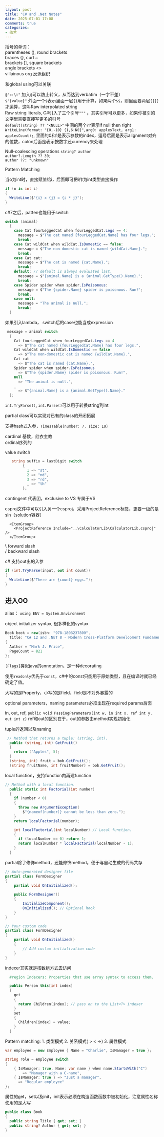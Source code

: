 ```yaml
---
layout: post
title: "C# and .Net Notes"
date: 2025-07-01 17:08
comments: true
categories: 
- 技术
---
```


括号的单词：  
parentheses (), round brackets  
braces {}, curl ~  
brackets [], square brackets  
angle brackets <>  
villainous org 反派组织

<ItemGroup> 和global using可以关联  

`@"c:\t"` 加入`@`可以防止转义，从而达到verbatim（一字不差）  
`$"{value}"` 外面一个`$`表示里面一层`{}`用于计算，如果两个`$$`，则里面要两层`{{}}`才运算，这叫Raw interpolated string  
Raw string literals, C#引入了三个引号`"""` ，其实引号可以更多，如果你被引的文字里需要直接写更多的引号  
`default(string) ?? "<NULL>"` 中间的两个`??`表示if null then right  
`WriteLine(format: "{0,-10} {1,6:N0}",arg0: applesText, arg1: applesCount);`, 里面的0和1是表示参数的index，逗号后面是表示alignment对齐的位数，colon后面是表示按数字还currency来处理  

Null-coalescing operations 
`string? author`  
`author?.Length ?? 30;`  
`author ??: "unknown"`  

Pattern Matching  

当o为int时，直接赋值给i，后面即可把i作为int类型直接操作  
```c#
if (o is int i)
{
  WriteLine($"{i} x {j} = {i * j}");
}
```

c#7之后，patten也能用于switch  
```c#
switch (animal)
  {
    case Cat fourLeggedCat when fourLeggedCat.Legs == 4:
      message = $"The cat named {fourLeggedCat.Name} has four legs.";
      break;
    case Cat wildCat when wildCat.IsDomestic == false:
      message = $"The non-domestic cat is named {wildCat.Name}.";
      break;
    case Cat cat:
      message = $"The cat is named {cat.Name}.";
      break;
    default: // default is always evaluated last.
      message = $"{animal.Name} is a {animal.GetType().Name}.";
      break;
    case Spider spider when spider.IsPoisonous:
      message = $"The {spider.Name} spider is poisonous. Run!";
      break;
    case null:
      message = "The animal is null.";
      break;
  }
```

如果引入lambda， switch后的case也能当成expression  
```c#
 message = animal switch
  {
    Cat fourLeggedCat when fourLeggedCat.Legs == 4
      => $"The cat named {fourLeggedCat.Name} has four legs.",
    Cat wildCat when wildCat.IsDomestic == false
      => $"The non-domestic cat is named {wildCat.Name}.",
    Cat cat
      => $"The cat is named {cat.Name}.",
    Spider spider when spider.IsPoisonous
      => $"The {spider.Name} spider is poisonous. Run!",
    null
      => "The animal is null.",
    _
      => $"{animal.Name} is a {animal.GetType().Name}."
  };
```

`int.TryParse()`, `int.Parse()`可以用于转换string到int

partial class可以实现对已有的class的开闭拓展

支持hash式入参，`TimesTable(number: 7, size: 10)`

cardinal 基数，红衣主教  
ordinal序列的  

value switch  
```c#
   string suffix = lastDigit switch
        {
          1 => "st",
          2 => "nd",
          3 => "rd",
          _ => "th"
        };
```

contingent 代表团，exclusive to VS 专属于VS  

csproj文件中可以引入另一个csproj，采用ProjectReference标签，更要一级的是sln（solution容器）

```
  <ItemGroup>
    <ProjectReference Include="..\CalculatorLib\CalculatorLib.csproj" />
  </ItemGroup>
```

\ forward slash  
/ backward slash

c# 支持out出的入参  
```c#
if (int.TryParse(input, out int count))
{
  WriteLine($"There are {count} eggs.");
}
```

## 进入OO  

alias： `using ENV = System.Environment`

object initializer syntax, 很多样化的syntax

```c#
Book book = new(isbn: "978-1803237800",
  title: "C# 12 and .NET 8 - Modern Cross-Platform Development Fundamentals")
{
  Author = "Mark J. Price",
  PageCount = 821
};

```

`[Flags]`类似java的annotation，是一种decorating 

使用`readonly`优先于`const`，c#中的const只能用于原始类型，且在编译时就已经确定了值。

大写的是Property，小写的是field，field是不对外暴露的  

optional parameters，naming parameters必须出现在required params后面  

in, out, ref, 
`public void PassingParameters(int w, in int x, ref int y, out int z)`
ref和out的区别在于，out的参数由method实现初始化 

tuple的返回以及naming  
```c#
 // Method that returns a tuple: (string, int).
  public (string, int) GetFruit()
  {
    return ("Apples", 5);
  }
  (string, int) fruit = bob.GetFruit();
  (string fruitName, int fruitNumber) = bob.GetFruit();

```

local function，支持function内再建function  
```c#
// Method with a local function.
  public static int Factorial(int number)
  {
    if (number < 0)
    {
      throw new ArgumentException(
        $"{nameof(number)} cannot be less than zero.");
    }
    return localFactorial(number);

    int localFactorial(int localNumber) // Local function.
    {
      if (localNumber == 0) return 1;
      return localNumber * localFactorial(localNumber - 1);
    }
  }
```

partial除了修饰method，还能修饰method，便于与自动生成的代码共存  
```c#
// Auto-generated designer file
partial class FormDesigner
{
    partial void OnInitialized();
    
    public FormDesigner()
    {
        InitializeComponent();
        OnInitialized(); // Optional hook
    }
}

// Your custom code
partial class FormDesigner
{
    partial void OnInitialized()
    {
        // Add custom initialization code
    }
}
```

indexer其实就是按数组方式去访问  
```c#
  #region Indexers: Properties that use array syntax to access them.

  public Person this[int index]
  {
    get
    {
      return Children[index]; // pass on to the List<T> indexer
    }
    set
    {
      Children[index] = value;
    }
  }
```

Pattern matching: 1. 类型模式 2. 关系模式( > < =>) 3. 属性模式  
```c#
var employee = new Employee { Name = "Charlie", IsManager = true };

string role = employee switch
{
    { IsManager: true, Name: var name } when name.StartsWith("C") 
        => "Manager with a C-name",
    { IsManager: true } => "Just a manager",
    _ => "Regular employee"
};
```

属性的get，set以及init，init表示必须在构造函数函数中被初始化，注意属性名称使用的是大写  
```c#
public class Book 
{
  public string Title { get; set; }
  public string? Author { get; set; }
}
```

